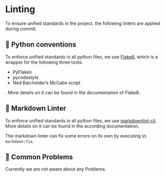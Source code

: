 # Linting

To ensure unified standards in the project, the following linters are applied during commit.

## 🐍 Python conventions

To enforce unified standards in all python files, we use [Flake8](https://pypi.org/project/flake8/), which is a wrapper for the following three tools:

- PyFlakes
- pycodestyle
- Ned Batchelder’s McCabe script

. More details on it can be found in the documentation of Flake8.

## 💬 Markdown Linter

To enforce unified standards in all python files, we use [markdownlint-cli](https://github.com/igorshubovych/markdownlint-cli). More details on it can be found in the according documentation.

The markdown linter can fix some errors on its own by executing `b5 markdown:fix`.

## 🚨 Common Problems

Currently we are not aware about any Problems.
